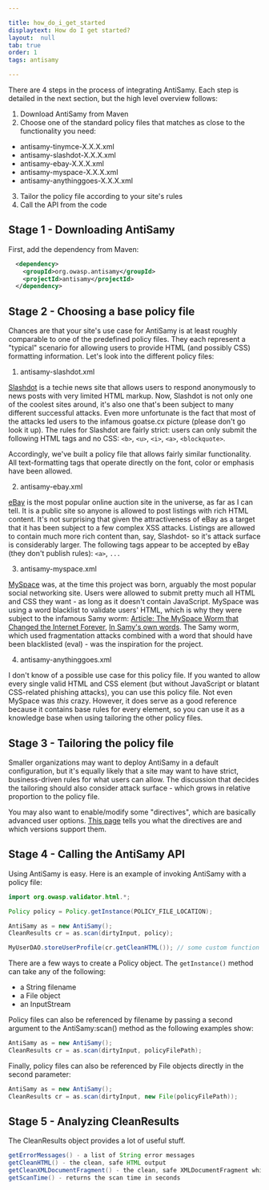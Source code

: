 ```yaml
---

title: how_do_i_get_started
displaytext: How do I get started?
layout:  null
tab: true
order: 1
tags: antisamy

---
```


There are 4 steps in the process of integrating AntiSamy. Each step is detailed in the next section, but the high level overview follows:

1. Download AntiSamy from Maven
2. Choose one of the standard policy files that matches as close to the functionality you need:
* antisamy-tinymce-X.X.X.xml
* antisamy-slashdot-X.X.X.xml
* antisamy-ebay-X.X.X.xml
* antisamy-myspace-X.X.X.xml
* antisamy-anythinggoes-X.X.X.xml
3. Tailor the policy file according to your site's rules
4. Call the API from the code

## Stage 1 - Downloading AntiSamy
First, add the dependency from Maven:

```XML
  <dependency>
    <groupId>org.owasp.antisamy</groupId>
    <projectId>antisamy</projectId>
  </dependency>
```

## Stage 2 - Choosing a base policy file
Chances are that your site's use case for AntiSamy is at least roughly comparable to one of the predefined 
policy files. They each represent a "typical" scenario for allowing users to provide HTML (and possibly CSS) 
formatting information. Let's look into the different policy files:

1) antisamy-slashdot.xml

[Slashdot](https://slashdot.org/) is a techie news site that allows users to respond anonymously to news 
posts with very limited HTML markup. Now, Slashdot is not only one of the coolest sites around, it's also 
one that's been subject to many different successful attacks. Even more unfortunate is the fact that most 
of the attacks led users to the infamous goatse.cx picture (please don't go look it up). The rules for 
Slashdot are fairly strict: users can only submit the following HTML tags and no CSS: `<b>`, `<u>`, `<i>`, 
`<a>`, `<blockquote>`.

Accordingly, we've built a policy file that allows fairly similar functionality. All text-formatting tags 
that operate directly on the font, color or emphasis have been allowed.

2) antisamy-ebay.xml

[eBay](https://www.ebay.com/) is the most popular online auction site in the universe, as far as I can tell. 
It is a public site so anyone is allowed to post listings with rich HTML content. It's not surprising that 
given the attractiveness of eBay as a target that it has been subject to a few complex XSS attacks. Listings 
are allowed to contain much more rich content than, say, Slashdot- so it's attack surface is considerably 
larger. The following tags appear to be accepted by eBay (they don't publish rules): `<a>`, `...`

3) antisamy-myspace.xml

[MySpace](https://myspace.com/) was, at the time this project was born, arguably the most popular social 
networking site. Users were allowed to submit pretty much all HTML and CSS they want - as long as it doesn't 
contain JavaScript. MySpace was using a word blacklist to validate users' HTML, which is why they were subject 
to the infamous Samy worm: 
[Article: The MySpace Worm that Changed the Internet Forever](https://www.vice.com/en_us/article/wnjwb4/the-myspace-worm-that-changed-the-internet-forever),
[In Samy's own words](https://samy.pl/myspace/). The Samy worm, which used fragmentation attacks combined 
with a word that should have been blacklisted (eval) - was the inspiration for the project.

4) antisamy-anythinggoes.xml

I don't know of a possible use case for this policy file. If you wanted to allow every single valid HTML 
and CSS element (but without JavaScript or blatant CSS-related phishing attacks), you can use this policy 
file. Not even MySpace was _this_ crazy. However, it does serve as a good reference because it contains base 
rules for every element, so you can use it as a knowledge base when using tailoring the other policy files.

## Stage 3 - Tailoring the policy file
Smaller organizations may want to deploy AntiSamy in a default configuration, but it's equally likely that 
a site may want to have strict, business-driven rules for what users can allow. The discussion that decides 
the tailoring should also consider attack surface - which grows in relative proportion to the policy file.

You may also want to enable/modify some "directives", which are basically advanced user options. 
[This page](https://wiki.owasp.org/index.php/AntiSamy_Directive) tells you what the directives are and which 
versions support them.

## Stage 4 - Calling the AntiSamy API
Using AntiSamy is easy. Here is an example of invoking AntiSamy with a policy file:

```Java
import org.owasp.validator.html.*;

Policy policy = Policy.getInstance(POLICY_FILE_LOCATION);

AntiSamy as = new AntiSamy();
CleanResults cr = as.scan(dirtyInput, policy);

MyUserDAO.storeUserProfile(cr.getCleanHTML()); // some custom function
```

There are a few ways to create a Policy object. The `getInstance()` method can take any of the following:
* a String filename
* a File object
* an InputStream

Policy files can also be referenced by filename by passing a second argument to the AntiSamy:scan() 
method as the following examples show:

```Java
AntiSamy as = new AntiSamy();
CleanResults cr = as.scan(dirtyInput, policyFilePath);
```

Finally, policy files can also be referenced by File objects directly in the second parameter:

```Java
AntiSamy as = new AntiSamy();
CleanResults cr = as.scan(dirtyInput, new File(policyFilePath));
```

## Stage 5 - Analyzing CleanResults
The CleanResults object provides a lot of useful stuff.

```Java
getErrorMessages() - a list of String error messages
getCleanHTML() - the clean, safe HTML output
getCleanXMLDocumentFragment() - the clean, safe XMLDocumentFragment which is reflected in getCleanHTML()
getScanTime() - returns the scan time in seconds
```
